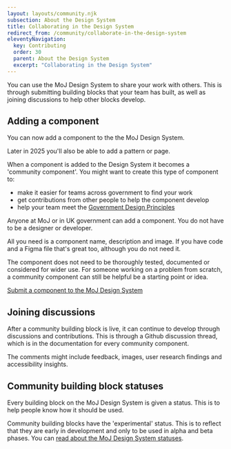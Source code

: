 ```yaml
---
layout: layouts/community.njk
subsection: About the Design System
title: Collaborating in the Design System
redirect_from: /community/collaborate-in-the-design-system
eleventyNavigation:
  key: Contributing
  order: 30
  parent: About the Design System
  excerpt: "Collaborating in the Design System"
---
```


You can use the MoJ Design System to share your work with others. This is through submitting building blocks that your team has built, as well as joining discussions to help other blocks develop.

## Adding a component

You can now add a component to the the MoJ Design System.

<div class="govuk-inset-text">
Later in 2025 you'll also be able to add a pattern or page.
</div>

When a component is added to the Design System it becomes a 'community component'. You might want to create this type of component to:  

- make it easier for teams across government to find your work
- get contributions from other people to help the component develop
- help your team meet the [Government Design Principles](https://www.gov.uk/guidance/government-design-principles)

Anyone at MoJ or in UK government can add a component. You do not have to be a designer or developer.

All you need is a component name, description and image. If you have code and a Figma file that's great too, although you do not need it.

The component does not need to be thoroughly tested, documented or considered for wider use. For someone working on a problem from scratch, a community component can still be helpful be a starting point or idea.

[Submit a component to the MoJ Design System](/contribute/add-new-component/start/)

## Joining discussions

After a community building block is live, it can continue to develop through discussions and contributions. This is through a Github discussion thread, which is in the documentation for every community component.

The comments might include feedback, images, user research findings and accessibility insights.

## Community building block statuses

Every building block on the MoJ Design System is given a status. This is to help people know how it should be used.

Community building blocks have the 'experimental' status. This is to reflect that they are early in development and only to be used in alpha and beta phases. You can [read about the MoJ Design System statuses](/design-system-statuses/).   

